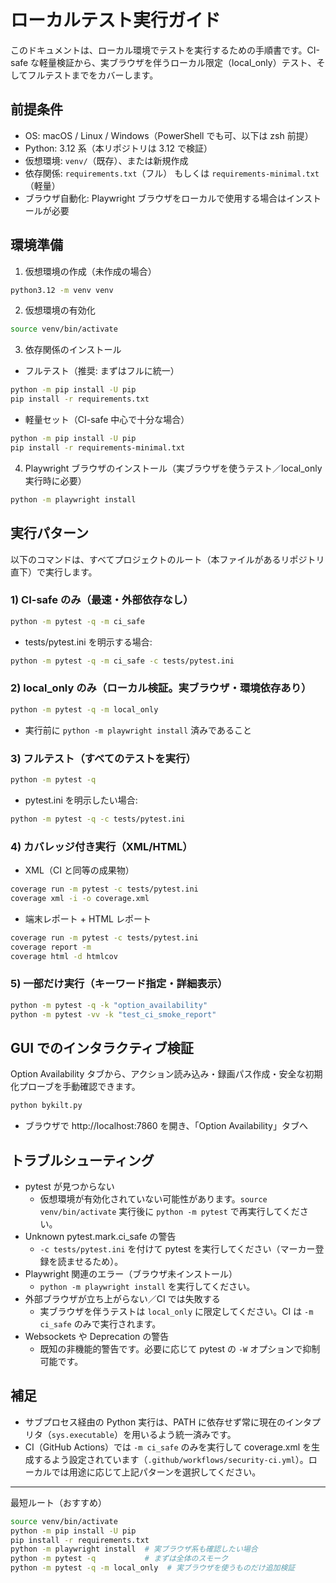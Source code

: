 # ローカルテスト実行ガイド

このドキュメントは、ローカル環境でテストを実行するための手順書です。CI-safe な軽量検証から、実ブラウザを伴うローカル限定（local_only）テスト、そしてフルテストまでをカバーします。

## 前提条件

- OS: macOS / Linux / Windows（PowerShell でも可、以下は zsh 前提）
- Python: 3.12 系（本リポジトリは 3.12 で検証）
- 仮想環境: `venv/`（既存）、または新規作成
- 依存関係: `requirements.txt`（フル） もしくは `requirements-minimal.txt`（軽量）
- ブラウザ自動化: Playwright ブラウザをローカルで使用する場合はインストールが必要

## 環境準備

1) 仮想環境の作成（未作成の場合）
```zsh
python3.12 -m venv venv
```

2) 仮想環境の有効化
```zsh
source venv/bin/activate
```

3) 依存関係のインストール
- フルテスト（推奨: まずはフルに統一）
```zsh
python -m pip install -U pip
pip install -r requirements.txt
```
- 軽量セット（CI-safe 中心で十分な場合）
```zsh
python -m pip install -U pip
pip install -r requirements-minimal.txt
```

4) Playwright ブラウザのインストール（実ブラウザを使うテスト／local_only 実行時に必要）
```zsh
python -m playwright install
```

## 実行パターン

以下のコマンドは、すべてプロジェクトのルート（本ファイルがあるリポジトリ直下）で実行します。

### 1) CI-safe のみ（最速・外部依存なし）
```zsh
python -m pytest -q -m ci_safe
```
- tests/pytest.ini を明示する場合:
```zsh
python -m pytest -q -m ci_safe -c tests/pytest.ini
```

### 2) local_only のみ（ローカル検証。実ブラウザ・環境依存あり）
```zsh
python -m pytest -q -m local_only
```
- 実行前に `python -m playwright install` 済みであること

### 3) フルテスト（すべてのテストを実行）
```zsh
python -m pytest -q
```
- pytest.ini を明示したい場合:
```zsh
python -m pytest -q -c tests/pytest.ini
```

### 4) カバレッジ付き実行（XML/HTML）
- XML（CI と同等の成果物）
```zsh
coverage run -m pytest -c tests/pytest.ini
coverage xml -i -o coverage.xml
```
- 端末レポート + HTML レポート
```zsh
coverage run -m pytest -c tests/pytest.ini
coverage report -m
coverage html -d htmlcov
```

### 5) 一部だけ実行（キーワード指定・詳細表示）
```zsh
python -m pytest -q -k "option_availability"
python -m pytest -vv -k "test_ci_smoke_report"
```

## GUI でのインタラクティブ検証

Option Availability タブから、アクション読み込み・録画パス作成・安全な初期化プローブを手動確認できます。
```zsh
python bykilt.py
```
- ブラウザで http://localhost:7860 を開き、「Option Availability」タブへ

## トラブルシューティング

- pytest が見つからない
  - 仮想環境が有効化されていない可能性があります。`source venv/bin/activate` 実行後に `python -m pytest` で再実行してください。
- Unknown pytest.mark.ci_safe の警告
  - `-c tests/pytest.ini` を付けて pytest を実行してください（マーカー登録を読ませるため）。
- Playwright 関連のエラー（ブラウザ未インストール）
  - `python -m playwright install` を実行してください。
- 外部ブラウザが立ち上がらない／CI では失敗する
  - 実ブラウザを伴うテストは `local_only` に限定してください。CI は `-m ci_safe` のみで実行されます。
- Websockets や Deprecation の警告
  - 既知の非機能的警告です。必要に応じて pytest の `-W` オプションで抑制可能です。

## 補足

- サブプロセス経由の Python 実行は、PATH に依存せず常に現在のインタプリタ（`sys.executable`）を用いるよう統一済みです。
- CI（GitHub Actions）では `-m ci_safe` のみを実行して coverage.xml を生成するよう設定されています（`.github/workflows/security-ci.yml`）。ローカルでは用途に応じて上記パターンを選択してください。

---

最短ルート（おすすめ）
```zsh
source venv/bin/activate
python -m pip install -U pip
pip install -r requirements.txt
python -m playwright install  # 実ブラウザ系も確認したい場合
python -m pytest -q           # まずは全体のスモーク
python -m pytest -q -m local_only  # 実ブラウザを使うものだけ追加検証
```
